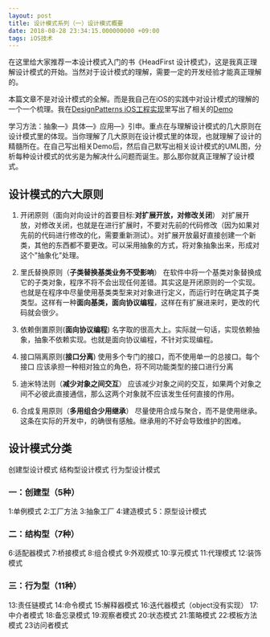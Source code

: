 ```yaml
---
layout: post
title: 设计模式系列（一）设计模式概要
date: 2018-08-28 23:34:15.000000000 +09:00
tags: iOS技术
---
```

在这里给大家推荐一本设计模式入门的书《HeadFirst 设计模式》，这是我真正理解设计模式的开始。当然对于设计模式的理解，需要一定的开发经验才能真正理解的。

本篇文章不是对设计模式的全解。而是我自己在iOS的实践中对设计模式的理解的一个一个梳理。我在[DesignPatterns iOS工程实现](https://github.com/raojunbo/DesignPatterns.git)里写出了相关的[Demo](https://github.com/raojunbo/DesignPatterns.git)

学习方法：抽象—》具体—》应用—》引申。重点在与理解设计模式的几大原则在设计模式里的体现。当你理解了几大原则在设计模式里的体现，也就理解了设计的精髓所在。在自己写出相关Demo后，然后自己默写出相关设计模式的UML图，分析每种设计模式的优劣是为解决什么问题而诞生。那么那你就真正理解了设计模式。

## 设计模式的六大原则
   
1. 开闭原则（面向对向设计的首要目标:**对扩展开放，对修改关闭**）
    对扩展开放，对修改关闭，也就是在进行扩展时，不要对先前的代码修改（因为如果对先前的代码进行修改的化，需要重新测试）。对扩展开放最好直接创建一个新类，其他的东西都不要更改。可以采用抽象的方式，将对象抽象出来，形成对这个"抽象化"处理。
    
2. 里氏替换原则（**子类替换基类业务不受影响**）
在软件中将一个基类对象替换成它的子类对象，程序不将不会出现任何差错。其实这是开闭原则的一个实现。也就是在程序中尽量使用基类类型来对对象进行定义，而运行时在确定其子类类型。这样有一种**面向基类，面向协议编程**，这样在有扩展进来时，更改的代码就会很少。

3. 依赖倒置原则(**面向协议编程**)
名字取的很高大上。实际就一句话，实现依赖抽象，抽象不依赖实现。也就是面向协议编程，不针对实现编程。

4. 接口隔离原则(**接口分离**)
使用多个专门的接口，而不使用单一的总接口。每个接口
应该承担一种相对独立的角色，将不同功能类型的接口进行分离

5. 迪米特法则（**减少对象之间交互**）
应该减少对象之间的交互，如果两个对象之间不必彼此直接通信，那么这两个对象就不应该发生任何直接的作用。

6. 合成复用原则（**多用组合少用继承**）
尽量使用合成与聚合，而不是使用继承。
这条在实际的开发中，的确很有感触。继承用的不好会导致维护的困难。

## 设计模式分类
创建型设计模式
结构型设计模式
行为型设计模式

### 一：创建型（5种）
1:单例模式
2:工厂方法
3:抽象工厂
4:建造模式
5：原型设计模式

### 二：结构型（7种）
6:适配器模式
7:桥接模式
8:组合模式
9:外观模式
10:享元模式
11:代理模式
12:装饰模式

### 三：行为型（11种）
13:责任链模式
14:命令模式
15:解释器模式
16:迭代器模式（object没有实现）
17:中介者模式
18:备忘录模式
19:观察者模式
20:状态模式
21:策略模式
22:模板方法模式
23访问者模式


